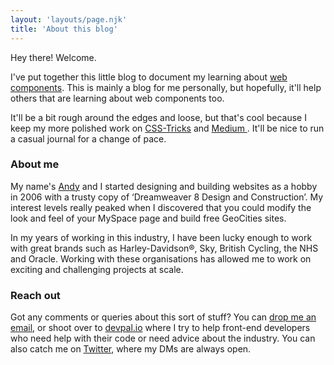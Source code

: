 ```yaml
---
layout: 'layouts/page.njk'
title: 'About this blog'
---
```

Hey there! Welcome.

I've put together this little blog to document my learning about [web components](https://developer.mozilla.org/en-US/docs/Web/Web_Components). This is mainly a blog for me personally, but hopefully, it'll help others that are learning about web components too.

It'll be a bit rough around the edges and loose, but that's cool because I keep my more polished work on [CSS-Tricks](https://css-tricks.com/author/andybell/) and [Medium ﻿](https://medium.com/@hankchizljaw). It'll be nice to run a casual journal for a change of pace.

### About me

My name's [Andy](https://hankchizljaw.io) and I started designing and building websites as a hobby in 2006 with a trusty copy of ‘Dreamweaver 8 Design and Construction’. My interest levels really peaked when I discovered that you could modify the look and feel of your MySpace page and build free GeoCities sites.

In my years of working in this industry, I have been lucky enough to work with great brands such as Harley-Davidson®, Sky, British Cycling, the NHS and Oracle. Working with these organisations has allowed me to work on exciting and challenging projects at scale.

### Reach out

Got any comments or queries about this sort of stuff? You can [drop me an email](mailto:andy@hankchizljaw.io), or shoot over to [devpal.io](https://devpal.io) where I try to help front-end developers who need help with their code or need advice about the industry. You can also catch me on [Twitter](https://twitter.com/hankchizljaw), where my DMs are always open.
